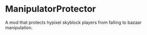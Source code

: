 # ManipulatorProtector
A mod that protects hypixel skyblock players from falling to bazaar manipulation.
